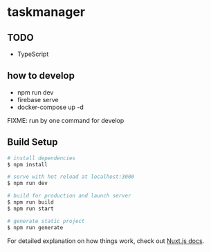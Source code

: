 # taskmanager

## TODO

- TypeScript

## how to develop

- npm run dev
- firebase serve
- docker-compose up -d

FIXME: run by one command for develop

## Build Setup

```bash
# install dependencies
$ npm install

# serve with hot reload at localhost:3000
$ npm run dev

# build for production and launch server
$ npm run build
$ npm run start

# generate static project
$ npm run generate
```

For detailed explanation on how things work, check out [Nuxt.js docs](https://nuxtjs.org).
